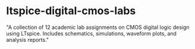 # ltspice-digital-cmos-labs
"A collection of 12 academic lab assignments on CMOS digital logic design using LTspice. Includes schematics, simulations, waveform plots, and analysis reports."
